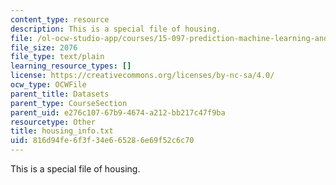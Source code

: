 ```yaml
---
content_type: resource
description: This is a special file of housing.
file: /ol-ocw-studio-app/courses/15-097-prediction-machine-learning-and-statistics-spring-2012/816d94fe6f3f34e665286e69f52c6c70_housing_info.txt
file_size: 2076
file_type: text/plain
learning_resource_types: []
license: https://creativecommons.org/licenses/by-nc-sa/4.0/
ocw_type: OCWFile
parent_title: Datasets
parent_type: CourseSection
parent_uid: e276c107-67b9-4674-a212-bb217c47f9ba
resourcetype: Other
title: housing_info.txt
uid: 816d94fe-6f3f-34e6-6528-6e69f52c6c70
---
```

This is a special file of housing.